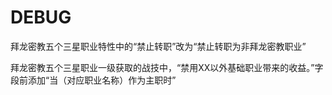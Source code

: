 # DEBUG

拜龙密教五个三星职业特性中的“禁止转职”改为“禁止转职为非拜龙密教职业”

拜龙密教五个三星职业一级获取的战技中，“禁用XX以外基础职业带来的收益。”字段前添加“当（对应职业名称）作为主职时”